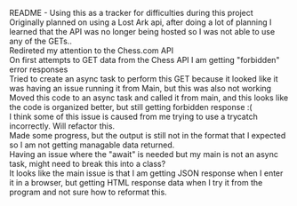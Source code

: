 README - Using this as a tracker for difficulties during this project <br>
Originally planned on using a Lost Ark api, after doing a lot of planning I learned that the API was no longer being hosted so I was not able to use any of the GETs.. <br>
Redireted my attention to the Chess.com API<br>
On first attempts to GET data from the Chess API I am getting "forbidden" error responses<br>
Tried to create an async task to perform this GET because it looked like it was having an issue running it from Main, but this was also not working<br>
Moved this code to an async task and called it from main, and this looks like the code is organized better, but still getting forbidden response :(<br>
I think some of this issue is caused from me trying to use a trycatch incorrectly. Will refactor this.<br>
Made some progress, but the output is still not in the format that I expected so I am not getting managable data returned.<br>
Having an issue where the "await" is needed but my main is not an async task, might need to break this into a class?<br>
It looks like the main issue is that I am getting JSON response when I enter it in a browser, but getting HTML response data when I try it from the program and not sure how to reformat this.<br>
